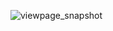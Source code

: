 ![viewpage_snapshot](https://user-images.githubusercontent.com/85743845/149889205-9937e56f-d4b8-48b8-b48b-70301148e3db.png)
